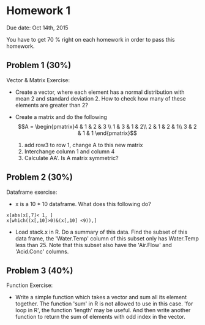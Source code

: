 # Homework 1
Due date: Oct 14th, 2015

You have to get 70 % right on each homework in order to pass this homework.

## Problem 1 (30%)
Vector & Matrix Exercise:
- Create a vector, where each element has a normal distribution with mean 2 and standard deviation 2. How to check how many of these elements are greater than 2?

- Create a matrix and do the following
$$A = \begin{pmatrix}4 & 1 & 2 & 3 \\
1 & 3 & 1 & 2\\
2 & 1 & 2 & 1\\
3 & 2 & 1 & 1 \end{pmatrix}$$
    1. add row3 to row 1, change A to this new matrix
    2. Interchange column 1 and column 4
    3. Calculate AA'. Is A matrix symmetric?
    
## Problem 2 (30%)
Dataframe exercise:
- x is a 10 * 10 dataframe. What does this following do?
```{r}
x[abs(x[,7]< 1, ]
x[which((x[,10]>0)&(x[,10] <9)),]
```
- Load stack.x in R. Do a summary of this data. Find the subset of this data frame, the 'Water.Temp' column of this subset only has Water.Temp less than 25. Note that this subset also have the 'Air.Flow' and 'Acid.Conc' columns.


## Problem 3 (40%)
Function Exercise:
- Write a simple function which takes a vector and sum all its element together. The function 'sum' in R is not allowed to use in this case. 'for loop in R', the function 'length' may be useful. And then write another function to return the sum of elements with odd index in the vector.
